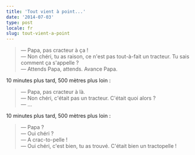 ```yaml
---
title: 'Tout vient à point...'
date: '2014-07-03'
type: post
locale: fr
slug: tout-vient-a-point
---
```


> — Papa, pas cracteur à ça !  
> — Non chéri, tu as raison, ce n'est pas tout-à-fait un tracteur. Tu sais comment ça s'appelle ?  
> — Attends Papa, attends. Avance Papa.

10 minutes plus tard, 500 mètres plus loin :

> — Papa, pas cracteur à là.  
> — Non chéri, c'était pas un tracteur. C'était quoi alors ?  
> — ...

10 minutes plus tard, 500 mètres plus loin :

> — Papa ?  
> — Oui chéri ?  
> — A crac-to-pelle !  
> — Oui chéri, c'est bien, tu as trouvé. C'était bien un tractopelle !
